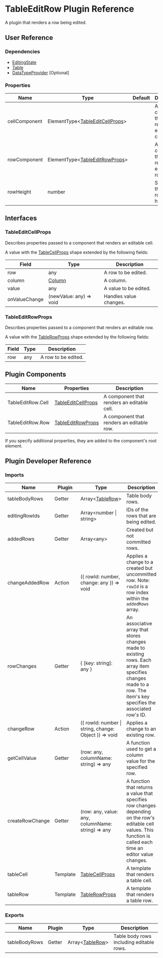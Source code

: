 # TableEditRow Plugin Reference

A plugin that renders a row being edited.

## User Reference

### Dependencies

- [EditingState](editing-state.md)
- [Table](table.md)
- [DataTypeProvider](data-type-provider.md) [Optional]

### Properties

Name | Type | Default | Description
-----|------|---------|------------
cellComponent | ElementType&lt;[TableEditCellProps](#tableeditrowprops)&gt; | | A component that renders an editable cell.
rowComponent | ElementType&lt;[TableEditRowProps](#tableeditrowprops)&gt; | | A component that renders an editable row.
rowHeight | number | | Specifies the editable row's height.

## Interfaces

### TableEditCellProps

Describes properties passed to a component that renders an editable cell.

A value with the [TableCellProps](table.md#tablecellprops) shape extended by the following fields:

Field | Type | Description
------|------|------------
row | any | A row to be edited.
column | [Column](grid.md#column) | A column.
value | any | A value to be edited.
onValueChange | (newValue: any) => void | Handles value changes.

### TableEditRowProps

Describes properties passed to a component that renders an editable row.

A value with the [TableRowProps](table.md#tablerowprops) shape extended by the following fields:

Field | Type | Description
------|------|------------
row | any | A row to be edited.

## Plugin Components

Name | Properties | Description
-----|------------|------------
TableEditRow.Cell | [TableEditCellProps](#tableeditcellprops) | A component that renders an editable cell.
TableEditRow.Row | [TableEditRowProps](#tableeditrowprops) | A component that renders an editable row.

If you specify additional properties, they are added to the component's root element.

## Plugin Developer Reference

### Imports

Name | Plugin | Type | Description
-----|--------|------|------------
tableBodyRows | Getter | Array&lt;[TableRow](table.md#tablerow)&gt; | Table body rows.
editingRowIds | Getter | Array&lt;number &#124; string&gt; | IDs of the rows that are being edited.
addedRows | Getter | Array&lt;any&gt; | Created but not committed rows.
changeAddedRow | Action | ({ rowId: number, change: any }) => void | Applies a change to a created but uncommitted row. Note: `rowId` is a row index within the `addedRows` array.
rowChanges | Getter | { [key: string]: any } | An associative array that stores changes made to existing rows. Each array item specifies changes made to a row. The item's key specifies the associated row's ID.
changeRow | Action | ({ rowId: number &#124; string, change: Object }) => void | Applies a change to an existing row.
getCellValue | Getter | (row: any, columnName: string) => any | A function used to get a column value for the specified row.
createRowChange | Getter | (row: any, value: any, columnName: string) => any | A function that returns a value that specifies row changes depending on the row's editable cell values. This function is called each time an editor value changes.
tableCell | Template | [TableCellProps](table.md#tablecellprops) | A template that renders a table cell.
tableRow | Template | [TableRowProps](table.md#tablerowprops) | A template that renders a table row.

### Exports

Name | Plugin | Type | Description
-----|--------|------|------------
tableBodyRows | Getter | Array&lt;[TableRow](table.md#tablerow)&gt; | Table body rows including editable rows.
